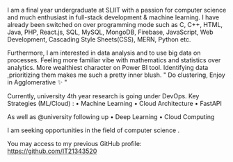 I am a final year undergraduate at SLIIT with a passion for computer science and much enthusiast in full-stack development & machine learning. I have already been switched on over programming mode such as 
C,
C++,
HTML, 
Java,
PHP, 
React.js, 
SQL,
MySQL,
MongoDB, 
Firebase, 
JavaScript,
Web Development,
Cascading Style Sheets(CSS), 
MERN, 
Python etc.

Furthermore, I am interested in data analysis and to use big data on processes. Feeling more familiar vibe with mathematics and statistics over analytics. More wealthiest character on Power BI tool. Identifying data ,prioritizing them makes me such a pretty inner blush. " Do clustering, Enjoy in Agglomerative ✨️ "

Currently, university 4th year research is going under DevOps.
Key Strategies (ML/Cloud) :
•	Machine Learning 
•	Cloud Architecture 
• FastAPI

As well as @university following up 
•	Deep Learning 
•	Cloud Computing 

I am seeking opportunities in the field of computer science .

You may access to my previous GitHub profile: https://github.com/IT21343520
